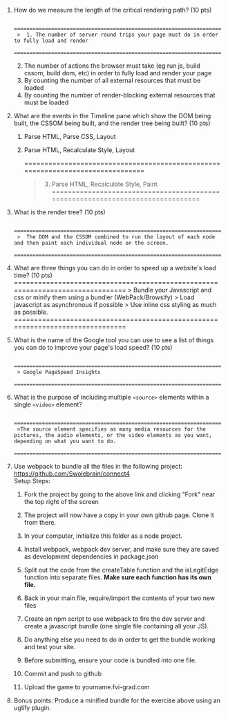 1. How do we measure the length of the critical rendering path? (10 pts)  
        
        ===============================================================================
        >  1. The number of server round trips your page must do in order to fully load and render  
        ===============================================================================
    
    2. The number of actions the browser must take (eg run js, build cssom, build dom, etc) in order to fully load and render your page  
    3. By counting the number of all external resources that must be loaded  
    4. By counting the number of render-blocking external resources that must be loaded  

2. What are the events in the Timeline pane which show the DOM being built, the CSSOM being built, and the render tree being built? (10 pts) 
 
    1. Parse HTML, Parse CSS, Layout  
    2. Parse HTML, Recalculate Style, Layout  

        ===============================================================================
        >  3. Parse HTML, Recalculate Style, Paint  
        ===============================================================================

3. What is the render tree? (10 pts)

        ===============================================================================
        >  The DOM and the CSSOM combined to run the layout of each node and then paint each individual node on the screen.
        ===============================================================================

4. What are three things you can do in order to speed up a website's load time? (10 pts)    
        ===============================================================================
        > Bundle your Javascript and css or minify them using a bundler (WebPack/Browsify)
        <!-- > ALWAYS Load Javascript at the end of the body -->
        > Load javascript as asynchronous if possible
        > Use inline css styling as much as possible.
        ===============================================================================

5. What is the name of the Google tool you can use to see a list of things you can do to improve your page's load speed? (10 pts) 
    
        =============================================================================== 
        > Google PageSpeed Insights
        ===============================================================================    

6. What is the purpose of including multiple `<source>` elements within a single `<video>` element?

        ===============================================================================
        >The source element specifies as many media resources for the pictures, the audio elements, or the video elements as you want, depending on what you want to do.
        ===============================================================================
        
7. Use webpack to bundle all the files in the following project: https://github.com/Swolebrain/connect4  
  Setup Steps:

    1. Fork the project by going to the above link and clicking "Fork" near the top right of the screen

    2. The project will now have a copy in your own github page. Clone it from there.
    
    3. In your computer, initialize this folder as a node project.
    
    4. Install webpack, webpack dev server, and make sure they are saved as development dependencies in package.json
    
    5. Split out the code from the createTable function and the isLegitEdge function into separate files. **Make sure each function has its own file.**
    
    6. Back in your main file, require/import the contents of your two new files
    
    7. Create an npm script to use webpack to fire the dev server and create a javascript bundle (one single file containing all your JS).
    
    8. Do anything else you need to do in order to get the bundle working and test your site.
    9. Before submitting, ensure your code is bundled into one file.
    10. Commit and push to github
    11. Upload the game to yourname.fvi-grad.com

8. Bonus points: Produce a minified bundle for the exercise above using an uglify plugin.
